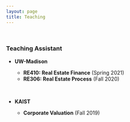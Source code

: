 ```yaml
---
layout: page
title: Teaching
---
```



<br/>

### Teaching Assistant 
 
- **UW-Madison**

  - **RE410: Real Estate Finance** (Spring 2021)
  - **RE306: Real Estate Process** (Fall 2020)
 <br/>
 
- **KAIST**

  - **Corporate Valuation** (Fall 2019)
